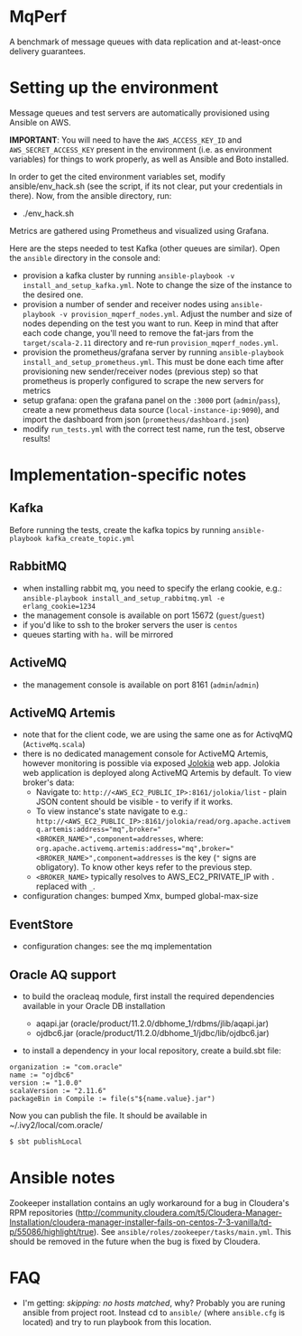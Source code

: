 # MqPerf

A benchmark of message queues with data replication and at-least-once delivery guarantees.

# Setting up the environment

Message queues and test servers are automatically provisioned using Ansible on AWS. 

**IMPORTANT**: You will need to have the
`AWS_ACCESS_KEY_ID` and `AWS_SECRET_ACCESS_KEY` present in the environment (i.e. as environment variables) for things to work properly, as well
as Ansible and Boto installed.

In order to get the cited environment variables set, modify ansible/env_hack.sh (see the script, if its not clear, put your credentials in there).
Now, from the ansible directory, run:

* ./env_hack.sh

Metrics are gathered using Prometheus and visualized using Grafana.

Here are the steps needed to test Kafka (other queues are similar). Open the `ansible` directory in the console and:

* provision a kafka cluster by running `ansible-playbook -v install_and_setup_kafka.yml`. Note to change the size of the
instance to the desired one.
* provision a number of sender and receiver nodes using `ansible-playbook -v provision_mqperf_nodes.yml`. Adjust the
number and size of nodes depending on the test you want to run. Keep in mind that after each code change, you'll need
to remove the fat-jars from the `target/scala-2.11` directory and re-run `provision_mqperf_nodes.yml`.
* provision the prometheus/grafana server by running `ansible-playbook install_and_setup_prometheus.yml`. This must be
done each time after provisioning new sender/receiver nodes (previous step) so that prometheus is properly configured
to scrape the new servers for metrics
* setup grafana: open the grafana panel on the `:3000` port (`admin`/`pass`), create a new prometheus data source 
(`local-instance-ip:9090`), and import the dashboard from json (`prometheus/dashboard.json`)
* modify `run_tests.yml` with the correct test name, run the test, observe results!

# Implementation-specific notes

## Kafka

Before running the tests, create the kafka topics by running `ansible-playbook kafka_create_topic.yml`

## RabbitMQ

* when installing rabbit mq, you need to specify the erlang cookie, e.g.: 
`ansible-playbook install_and_setup_rabbitmq.yml -e erlang_cookie=1234`
* the management console is available on port 15672 (`guest`/`guest`)     
* if you'd like to ssh to the broker servers the user is `centos`
* queues starting with `ha.` will be mirrored

## ActiveMQ

* the management console is available on port 8161 (`admin`/`admin`)

## ActiveMQ Artemis

* note that for the client code, we are using the same one as for ActivqMQ (`ActiveMq.scala`)
* there is no dedicated management console for ActiveMQ Artemis, however monitoring is possible via exposed [Jolokia](https://jolokia.org/) web app. Jolokia web application is deployed along ActiveMQ Artemis by default. To view broker's data:
    * Navigate to: `http://<AWS_EC2_PUBLIC_IP>:8161/jolokia/list` - plain JSON content should be visible - to verify if it works.
    * To view instance's state navigate to e.g.: `http://<AWS_EC2_PUBLIC_IP>:8161/jolokia/read/org.apache.activemq.artemis:address="mq",broker="<BROKER_NAME>",component=addresses`, where: `org.apache.activemq.artemis:address="mq",broker="<BROKER_NAME>",component=addresses` is the key (`"` signs are obligatory). To know other keys refer to the previous step. 
    * `<BROKER_NAME>` typically resolves to AWS_EC2_PRIVATE_IP with `.` replaced with `_`.
* configuration changes: bumped Xmx, bumped global-max-size    
    
## EventStore
    
* configuration changes: see the mq implementation
    
## Oracle AQ support

* to build the oracleaq module, first install the required dependencies available in your Oracle DB installation
    * aqapi.jar (oracle/product/11.2.0/dbhome_1/rdbms/jlib/aqapi.jar)
    * ojdbc6.jar (oracle/product/11.2.0/dbhome_1/jdbc/lib/ojdbc6.jar)

* to install a dependency in your local repository, create a build.sbt file:
```
organization := "com.oracle"
name := "ojdbc6"
version := "1.0.0"
scalaVersion := "2.11.6"
packageBin in Compile := file(s"${name.value}.jar")
```
Now you can publish the file. It should be available in ~/.ivy2/local/com.oracle/
```sh
$ sbt publishLocal
```

# Ansible notes

Zookeeper installation contains an ugly workaround for a bug in Cloudera's RPM repositories (http://community.cloudera.com/t5/Cloudera-Manager-Installation/cloudera-manager-installer-fails-on-centos-7-3-vanilla/td-p/55086/highlight/true).
See `ansible/roles/zookeeper/tasks/main.yml`. This should be removed in the future when the bug is fixed by Cloudera.

# FAQ

- I'm getting: *skipping: no hosts matched*, why? Probably you are runing ansible from project root. Instead cd to `ansible/` (where `ansible.cfg` is located) and try to run playbook from this location. 
